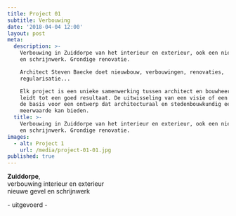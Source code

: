 ```yaml
---
title: Project 01
subtitle: Verbouwing
date: '2018-04-04 12:00'
layout: post
meta:
  description: >-
    Verbouwing in Zuiddorpe van het interieur en exterieur, ook een nieuwe gevel
    en schrijnwerk. Grondige renovatie.

    Architect Steven Baecke doet nieuwbouw, verbouwingen, renovaties,
    regularisatie...

    Elk project is een unieke samenwerking tussen architect en bouwheer, dat
    leidt tot een goed resultaat. De uitwisseling van een visie of een idee is
    de basis voor een ontwerp dat architecturaal en stedenbouwkundig een
    meerwaarde kan bieden. 
  title: >-
    Verbouwing in Zuiddorpe van het interieur en exterieur, ook een nieuwe gevel
    en schrijnwerk. Grondige renovatie.
images:
  - alt: Project 1
    url: /media/project-01-01.jpg
published: true
---
```

**Zuiddorpe**,\
verbouwing interieur en exterieur\
nieuwe gevel en schrijnwerk

\- uitgevoerd -
